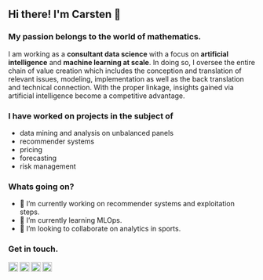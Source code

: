 ## Hi there! I'm Carsten 👋

### My passion belongs to the world of mathematics. 

I am working as a **consultant data science** with a focus on **artificial intelligence** and **machine learning at scale**. In doing so, I oversee the entire chain of value creation which includes the conception and translation of relevant issues, modeling, implementation as well as the back translation and technical connection. With the proper linkage, insights gained via artificial intelligence become a competitive advantage.  

### I have worked on projects in the subject of
* data mining and analysis on unbalanced panels
* recommender systems
* pricing
* forecasting
* risk management

### Whats going on?
- 🔭 I’m currently working on recommender systems and exploitation steps.
- 🌱 I’m currently learning MLOps.
- 👯 I’m looking to collaborate on analytics in sports.

### Get in touch.

[email]: mailto:carsten.frommhold@datadrivers.de
[instagram]: https://www.instagram.com/carsten.frommhold/
[website]: http://www.carstenfrommhold.de
[twitter]: https://twitter.com/carstenfr91


[<img align="left" width="20px" src="https://cdn-icons-png.flaticon.com/128/1334/1334110.png" />][email]

[<img align="left" width="20px" src="https://cdn-icons-png.flaticon.com/512/66/66760.png" />][website]

[<img align="left" width="20px" src="https://cdn-icons-png.flaticon.com/512/1409/1409946.png" />][instagram]

[<img align="left" width="20px" src="https://cdn-icons-png.flaticon.com/512/733/733579.png" />][twitter]



<!--
**CarstenFrommhold/CarstenFrommhold** is a ✨ _special_ ✨ repository because its `README.md` (this file) appears on your GitHub profile.

Here are some ideas to get you started:

- 🔭 I’m currently working on ...
- 🌱 I’m currently learning ...
- 👯 I’m looking to collaborate on ...
- 🤔 I’m looking for help with ...
- 💬 Ask me about ...
- 📫 How to reach me: ...
- 😄 Pronouns: ...
- ⚡ Fun fact: ...
-->
